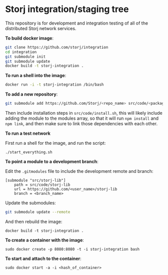 Storj integration/staging tree
==============================

This repository is for development and integration testing of all of the
distributed Storj network services.

**To build docker image**:

```bash
git clone https://github.com/storj/integration
cd integration
git submodule init
git submodule update
docker build -t storj-integration .
```

**To run a shell into the image**:

```bash
docker run -i -t storj-integration /bin/bash
```

**To add a new repository**:

```bash
git submodule add https://github.com/Storj/<repo_name> src/code/<package_name>
```
Then include installation steps in `src/code/install.sh`, this will likely include
adding the module to the modules array, so that it will run `npm install` and
`npm link`, and then make sure to link those dependencies with each other.

**To run a test network**

First run a shell for the image, and run the script:

```
./start_everything.sh
```

**To point a module to a development branch**:

Edit the `.gitmodules` file to include the development remote and branch:
```
[submodule "src/storj-lib"]
	path = src/code/storj-lib
	url = https://github.com/<user_name>/storj-lib
	branch = <branch_name>
```

Update the submodules:
```bash
git submodule update --remote
```

And then rebuild the image:
```
docker build -t storj-integration .
```

**To create a container with the image**:

```
sudo docker create -p 8080:8080 -t -i storj-integration bash
```

**To start and attach to the container**:

```
sudo docker start -a -i <hash_of_container>
```
